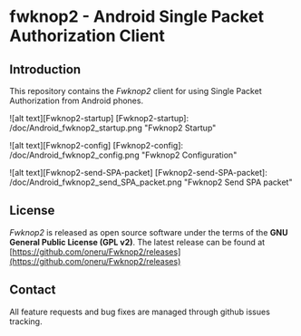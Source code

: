 # fwknop2 - Android Single Packet Authorization Client

## Introduction
This repository contains the *Fwknop2* client for using Single Packet
Authorization from Android phones.

![alt text][Fwknop2-startup]
[Fwknop2-startup]: /doc/Android_fwknop2_startup.png "Fwknop2 Startup"

![alt text][Fwknop2-config]
[Fwknop2-config]: /doc/Android_fwknop2_config.png "Fwknop2 Configuration"

![alt text][Fwknop2-send-SPA-packet]
[Fwknop2-send-SPA-packet]: /doc/Android_fwknop2_send_SPA_packet.png "Fwknop2 Send SPA packet"

## License
*Fwknop2* is released as open source software under the terms of
the **GNU General Public License (GPL v2)**. The latest release can be found
at [https://github.com/oneru/Fwknop2/releases](https://github.com/oneru/Fwknop2/releases)

## Contact
All feature requests and bug fixes are managed through github issues tracking.
